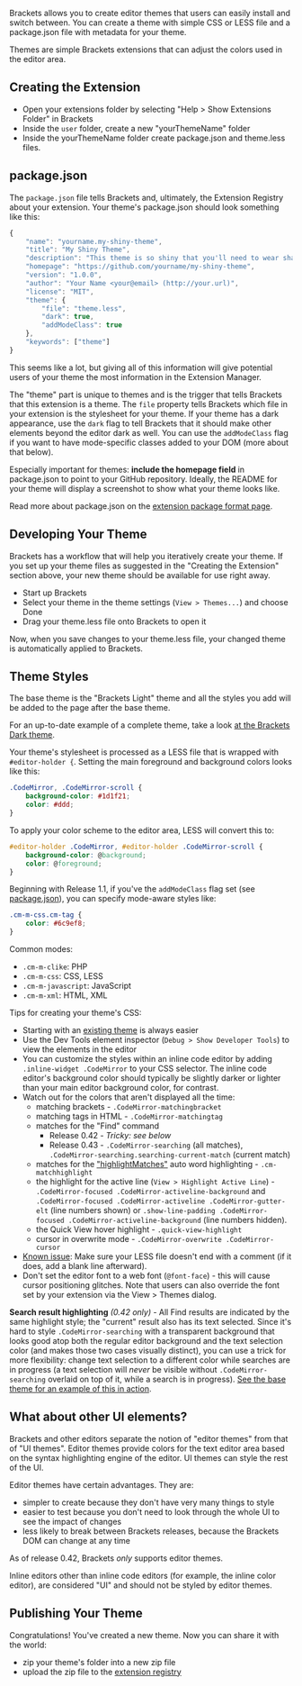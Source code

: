 Brackets allows you to create editor themes that users can easily install and switch between. You can create a theme with simple CSS or LESS file and a package.json file with metadata for your theme.

Themes are simple Brackets extensions that can adjust the colors used in the editor area.

## Creating the Extension

* Open your extensions folder by selecting "Help > Show Extensions Folder" in Brackets
* Inside the `user` folder, create a new "yourThemeName" folder
* Inside the yourThemeName folder create package.json and theme.less files.

## package.json

The `package.json` file tells Brackets and, ultimately, the Extension Registry about your extension. Your theme's package.json should look something like this:

```javascript
{
    "name": "yourname.my-shiny-theme",
    "title": "My Shiny Theme",
    "description": "This theme is so shiny that you'll need to wear shades!",
    "homepage": "https://github.com/yourname/my-shiny-theme",
    "version": "1.0.0",
    "author": "Your Name <your@email> (http://your.url)",
    "license": "MIT",
    "theme": {
        "file": "theme.less",
        "dark": true,
        "addModeClass": true
    },
    "keywords": ["theme"]
}
```

This seems like a lot, but giving all of this information will give potential users of your theme the most information in the Extension Manager.

The "theme" part is unique to themes and is the trigger that tells Brackets that this extension is a theme. The `file` property tells Brackets which file in your extension is the stylesheet for your theme. If your theme has a dark appearance, use the `dark` flag to tell Brackets that it should make other elements beyond the editor dark as well. You can use the `addModeClass` flag if you want to have mode-specific classes added to your DOM (more about that below).

Especially important for themes: **include the homepage field** in package.json to point to your GitHub repository. Ideally, the README for your theme will display a screenshot to show what your theme looks like.

Read more about package.json on the [extension package format page](https://github.com/adobe/brackets/wiki/Extension-package-format#packagejson-format).

## Developing Your Theme

Brackets has a workflow that will help you iteratively create your theme. If you set up your theme files as suggested in the "Creating the Extension" section above, your new theme should be available for use right away.

* Start up Brackets
* Select your theme in the theme settings (`View > Themes...`) and choose Done
* Drag your theme.less file onto Brackets to open it

Now, when you save changes to your theme.less file, your changed theme is automatically applied to Brackets.

## Theme Styles

The base theme is the "Brackets Light" theme and all the styles you add will be added to the page after the base theme.

For an up-to-date example of a complete theme, take a look [at the Brackets Dark theme](https://github.com/adobe/brackets/blob/master/src/extensions/default/DarkTheme/main.less).

Your theme's stylesheet is processed as a LESS file that is wrapped with `#editor-holder {`. Setting the main foreground and background colors looks like this:

```css
.CodeMirror, .CodeMirror-scroll {
    background-color: #1d1f21;
    color: #ddd;
}
```

To apply your color scheme to the editor area, LESS will convert this to:

```css
#editor-holder .CodeMirror, #editor-holder .CodeMirror-scroll {
    background-color: @background;
    color: @foreground;
}
```

Beginning with Release 1.1, if you've the `addModeClass` flag set (see [package.json](#packagejson)), you can specify mode-aware styles like:

```css
.cm-m-css.cm-tag {
    color: #6c9ef8;
}
```

Common modes:
* `.cm-m-clike`: PHP
* `.cm-m-css`: CSS, LESS
* `.cm-m-javascript`: JavaScript
* `.cm-m-xml`: HTML, XML

Tips for creating your theme's CSS:

* Starting with an [existing theme](https://github.com/adobe/brackets/blob/master/src/extensions/default/DarkTheme/main.less) is always easier
* Use the Dev Tools element inspector (`Debug > Show Developer Tools`) to view the elements in the editor
* You can customize the styles within an inline code editor by adding `.inline-widget .CodeMirror` to your CSS selector. The inline code editor's background color should typically be slightly darker or lighter than your main editor background color, for contrast.
* Watch out for the colors that aren't displayed all the time:
    * matching brackets - `.CodeMirror-matchingbracket`
    * matching tags in HTML - `.CodeMirror-matchingtag`
    * matches for the "Find" command
        * Release 0.42 - _Tricky: see below_
        * Release 0.43 - `.CodeMirror-searching` (all matches), `.CodeMirror-searching.searching-current-match` (current match)
    * matches for the ["highlightMatches"](https://github.com/adobe/brackets/wiki/How-to-Use-Brackets#preferences) auto word highlighting - `.cm-matchhighlight`
    * the highlight for the active line (`View > Highlight Active Line`) - `.CodeMirror-focused .CodeMirror-activeline-background` and `.CodeMirror-focused .CodeMirror-activeline .CodeMirror-gutter-elt` (line numbers shown) or `.show-line-padding .CodeMirror-focused .CodeMirror-activeline-background` (line numbers hidden).
    * the Quick View hover highlight - `.quick-view-highlight`
    * cursor in overwrite mode - `.CodeMirror-overwrite .CodeMirror-cursor`
* [Known issue](https://github.com/adobe/brackets/issues/8490): Make sure your LESS file doesn't end with a comment (if it does, add a blank line afterward).
* Don't set the editor font to a web font (`@font-face`) - this will cause cursor positioning glitches. Note that users can also override the font set by your extension via the View > Themes dialog.

**Search result highlighting** _(0.42 only)_ - All Find results are indicated by the same highlight style; the "current" result also has its text selected. Since it's hard to style `.CodeMirror-searching` with a transparent background that looks good atop both the regular editor background and the text selection color (and makes those two cases visually distinct), you can use a trick for more flexibility: change text selection to a different color while searches are in progress (a text selection will _never_ be visible without `.CodeMirror-searching` overlaid on top of it, while a search is in progress). [See the base theme for an example of this in action](https://github.com/adobe/brackets/blob/master/src/styles/brackets.less#L1326-L1352).

## What about other UI elements?

Brackets and other editors separate the notion of "editor themes" from that of "UI themes". Editor themes provide colors for the text editor area based on the syntax highlighting engine of the editor. UI themes can style the rest of the UI.

Editor themes have certain advantages. They are:

* simpler to create because they don't have very many things to style
* easier to test because you don't need to look through the whole UI to see the impact of changes
* less likely to break between Brackets releases, because the Brackets DOM can change at any time

As of release 0.42, Brackets *only* supports editor themes.

Inline editors other than inline code editors (for example, the inline color editor), are considered "UI" and should not be styled by editor themes.

## Publishing Your Theme

Congratulations! You've created a new theme. Now you can share it with the world:

* zip your theme's folder into a new zip file
* upload the zip file to the [extension registry](https://brackets-registry.aboutweb.com/)